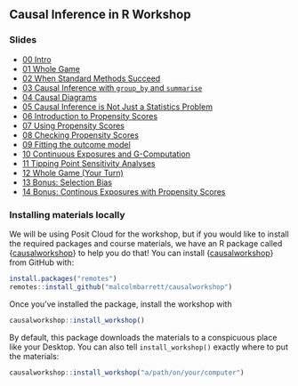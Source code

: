 
<!-- README.md is generated from README.Rmd. Please edit that file -->

## Causal Inference in R Workshop

### Slides

- [00
  Intro](https://causal-inference-r-workshop.netlify.app/00-intro.html)
- [01 Whole
  Game](https://causal-inference-r-workshop.netlify.app/01-causal_modeling_whole_game.html)
- [02 When Standard Methods
  Succeed](https://causal-inference-r-workshop.netlify.app/02-when-standard-methods-succeed.html)
- [03 Causal Inference with `group_by` and
  `summarise`](https://causal-inference-r-workshop.netlify.app/03-causal-inference-with-group-by-and-summarise.html)
- [04 Causal
  Diagrams](https://causal-inference-r-workshop.netlify.app/04-dags.html)
- [05 Causal Inference is Not Just a Statistics
  Problem](https://causal-inference-r-workshop.netlify.app/05-quartets.html)
- [06 Introduction to Propensity
  Scores](https://causal-inference-r-workshop.netlify.app/06-pscores.html)
- [07 Using Propensity
  Scores](https://causal-inference-r-workshop.netlify.app/07-using-pscores.html)
- [08 Checking Propensity
  Scores](https://causal-inference-r-workshop.netlify.app/08-pscore-diagnostics.html)
- [09 Fitting the outcome
  model](https://causal-inference-r-workshop.netlify.app/09-outcome-model.html)
- [10 Continuous Exposures and
  G-Computation](https://causal-inference-r-workshop.netlify.app/10-continuous-g-comp.html)
- [11 Tipping Point Sensitivity
  Analyses](https://causal-inference-r-workshop.netlify.app/11-tipr.html)
- [12 Whole Game (Your
  Turn)](https://causal-inference-r-workshop.netlify.app/12-whole_game-2.html)
- [13 Bonus: Selection
  Bias](https://causal-inference-r-workshop.netlify.app/13-bonus-selection-bias.html)
- [14 Bonus: Continous Exposures with Propensity
  Scores](https://causal-inference-r-workshop.netlify.app/14-bonus-continuous-pscores.html)

### Installing materials locally

We will be using Posit Cloud for the workshop, but if you would like to
install the required packages and course materials, we have an R package
called
{[causalworkshop](https://github.com/malcolmbarrett/causalworkshop)} to
help you do that! You can install
{[causalworkshop](https://github.com/malcolmbarrett/causalworkshop)}
from GitHub with:

``` r
install.packages("remotes")
remotes::install_github("malcolmbarrett/causalworkshop")
```

Once you’ve installed the package, install the workshop with

``` r
causalworkshop::install_workshop()
```

By default, this package downloads the materials to a conspicuous place
like your Desktop. You can also tell `install_workshop()` exactly where
to put the materials:

``` r
causalworkshop::install_workshop("a/path/on/your/computer")
```
